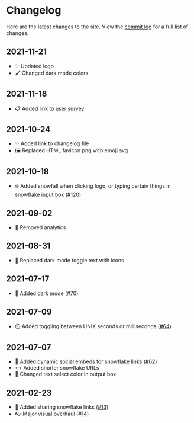 # Changelog

Here are the latest changes to the site. View the [commit log](https://github.com/vegeta897/snow-stamp/commits/main) for a full list of changes.

## 2021-11-21

- ✨ Updated logo
- 🖌️ Changed dark mode colors

## 2021-11-18

- 📋 Added link to [user survey](https://forms.gle/6QZgX1mZQNwZsaJP7)

## 2021-10-24

- ✨ Added link to changelog file
- 🖼️ Replaced HTML favicon png with emoji svg

## 2021-10-18

- ❄️ Added snowfall when clicking logo, or typing certain things in snowflake input box ([#120](https://github.com/vegeta897/snow-stamp/issues/120))

## 2021-09-02

- 🙈 Removed analytics

## 2021-08-31

- 🌙 Replaced dark mode toggle text with icons

## 2021-07-17

- 🌃 Added dark mode ([#70](https://github.com/vegeta897/snow-stamp/pull/70))

## 2021-07-09

- ⏲️ Added toggling between UNIX seconds or milliseconds ([#64](https://github.com/vegeta897/snow-stamp/pull/64))

## 2021-07-07

- 🔗 Added dynamic social embeds for snowflake links ([#62](https://github.com/vegeta897/snow-stamp/pull/62))
- ↔️ Added shorter snowflake URLs
- 🎨 Changed text select color in output box

## 2021-02-23

- 🔗 Added sharing snowflake links ([#13](https://github.com/vegeta897/snow-stamp/pull/13))
- 👓 Major visual overhaul ([#14](https://github.com/vegeta897/snow-stamp/pull/14))
